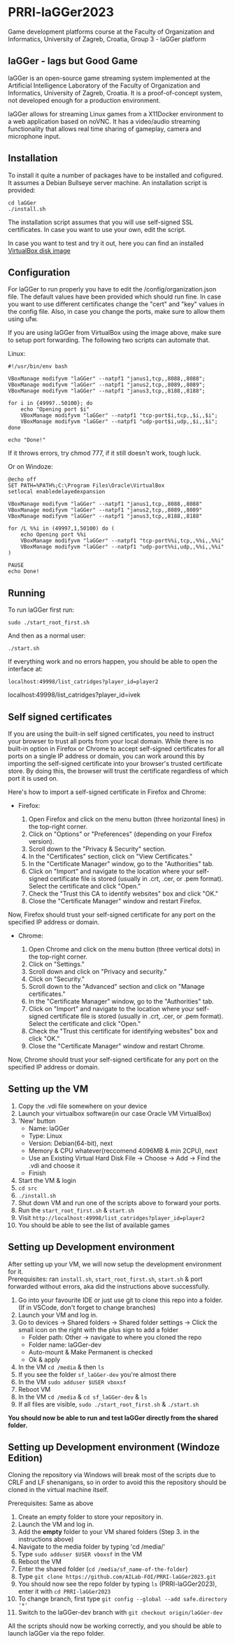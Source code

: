 # PRRI-laGGer2023

Game development platforms course at the Faculty of Organization and Informatics, University of Zagreb, Croatia, Group 3 - laGGer platform


laGGer - lags but Good Game
---------------------------

laGGer is an open-source game streaming system implemented at the Artificial Intelligence Laboratory of the Faculty of Organization and Informatics, University of Zagreb, Croatia. It is a proof-of-concept system, not developed enough for a production environment.

laGGer allows for streaming Linux games from a X11Docker environment to a web application based on noVNC. It has a video/audio streaming functionality that allows real time sharing of gameplay, camera and microphone input.

Installation
------------

To install it quite a number of packages have to be installed and cofigured. It assumes a Debian Bullseye server machine. An installation script is provided:


```
cd laGGer
./install.sh
```

The installation script assumes that you will use self-signed SSL certificates. In case you want to use your own, edit the script.

In case you want to test and try it out, here you can find an installed [VirtualBox disk image](https://www.dropbox.com/sh/eu619xsmlpmyx5e/AAD3mqXy_BdZqRkS6v9P9ApAa?dl=1)



Configuration
-------------

For laGGer to run properly you have to edit the /config/organization.json file. The default values have been provided which should run fine. In case you want to use different certificates change the "cert" and "key" values in the config file. Also, in case you change the ports, make sure to allow them using ufw.

If you are using laGGer from VirtualBox using the image above, make sure to setup port forwarding. The following two scripts can automate that.

Linux:

```
#!/usr/bin/env bash

VBoxManage modifyvm "laGGer" --natpf1 "janus1,tcp,,8088,,8088";
VBoxManage modifyvm "laGGer" --natpf1 "janus2,tcp,,8089,,8089";
VBoxManage modifyvm "laGGer" --natpf1 "janus3,tcp,,8188,,8188";

for i in {49997..50100}; do
    echo "Opening port $i"
    VBoxManage modifyvm "laGGer" --natpf1 "tcp-port$i,tcp,,$i,,$i";
    VBoxManage modifyvm "laGGer" --natpf1 "udp-port$i,udp,,$i,,$i";
done

echo "Done!"
```
If it throws errors, try chmod 777, if it still doesn't work, tough luck.

Or on Windoze:

```
@echo off
SET PATH=%PATH%;C:\Program Files\Oracle\VirtualBox 
setlocal enabledelayedexpansion

VBoxManage modifyvm "laGGer" --natpf1 "janus1,tcp,,8088,,8088"
VBoxManage modifyvm "laGGer" --natpf1 "janus2,tcp,,8089,,8089"
VBoxManage modifyvm "laGGer" --natpf1 "janus3,tcp,,8188,,8188"

for /L %%i in (49997,1,50100) do (
    echo Opening port %%i
    VBoxManage modifyvm "laGGer" --natpf1 "tcp-port%%i,tcp,,%%i,,%%i"
    VBoxManage modifyvm "laGGer" --natpf1 "udp-port%%i,udp,,%%i,,%%i"
)

PAUSE
echo Done!
```

Running
-------

To run laGGer first run:

```
sudo ./start_root_first.sh
```

And then as a normal user:

```
./start.sh
```

If everything work and no errors happen, you should be able to open the interface at:

```
localhost:49998/list_catridges?player_id=player2
```


localhost:49998/list_catridges?player_id=ivek


Self signed certificates
------------------------

If you are using the built-in self signed certificates, you need to instruct your browser to trust all ports from your local domain. While there is no built-in option in Firefox or Chrome to accept self-signed certificates for all ports on a single IP address or domain, you can work around this by importing the self-signed certificate into your browser's trusted certificate store. By doing this, the browser will trust the certificate regardless of which port it is used on.

Here's how to import a self-signed certificate in Firefox and Chrome:

- Firefox:

  1.  Open Firefox and click on the menu button (three horizontal lines) in the top-right corner.
  2.  Click on "Options" or "Preferences" (depending on your Firefox version).
  3.  Scroll down to the "Privacy & Security" section.
  4.  In the "Certificates" section, click on "View Certificates."
  5.  In the "Certificate Manager" window, go to the "Authorities" tab.
  6.  Click on "Import" and navigate to the location where your self-signed certificate file is stored (usually in .crt, .cer, or .pem format). Select the certificate and click "Open."
  7.  Check the "Trust this CA to identify websites" box and click "OK."
  8.  Close the "Certificate Manager" window and restart Firefox.

Now, Firefox should trust your self-signed certificate for any port on the specified IP address or domain.

- Chrome:

  1.  Open Chrome and click on the menu button (three vertical dots) in the top-right corner.
  2.  Click on "Settings."
  3.  Scroll down and click on "Privacy and security."
  4.  Click on "Security."
  5.  Scroll down to the "Advanced" section and click on "Manage certificates."
  6.  In the "Certificate Manager" window, go to the "Authorities" tab.
  7.  Click on "Import" and navigate to the location where your self-signed certificate file is stored (usually in .crt, .cer, or .pem format). Select the certificate and click "Open."
  8.  Check the "Trust this certificate for identifying websites" box and click "OK."
  9.  Close the "Certificate Manager" window and restart Chrome.

Now, Chrome should trust your self-signed certificate for any port on the specified IP address or domain.

Setting up the VM
-----------------------
1. Copy the .vdi file somewhere on your device
2. Launch your virtualbox software(in our case Oracle VM VirtualBox)
3. 'New' button
    - Name: laGGer
    - Type: Linux
    - Version: Debian(64-bit), next
    - Memory & CPU whatever(reccomend 4096MB & min 2CPU), next
    - Use an Existing Virtual Hard Disk File -> Choose -> Add -> Find the .vdi and choose it
    - Finish
4. Start the VM & login
5. `cd src`
6. `./install.sh`
7. Shut down VM and run one of the scripts above to forward your ports.
8. Run the `start_root_first.sh` & `start.sh`
9. Visit `http://localhost:49998/list_catridges?player_id=player2`
10. You should be able to see the list of available games


Setting up Development environment
---------------------------------
After setting up your VM, we will now setup the development environment for it.  
Prerequisites: ran `install.sh`, `start_root_first.sh`, `start.sh` & port forwarded without errors, aka did the instructions above successfully.

1. Go into your favourite IDE or just use git to clone this repo into a folder. (If in VSCode, don't forget to change branches)
2. Launch your VM and log in.
3. Go to devices -> Shared folders -> Shared folder settings -> Click the small icon on the right with the plus sign to add a folder
    - Folder path: Other -> navigate to where you cloned the repo
    - Folder name: laGGer-dev
    - Auto-mount & Make Permanent is checked
    - Ok & apply
4. In the VM `cd /media` & then `ls`
5. If you see the folder `sf_laGGer-dev` you're almost there
6. In the VM `sudo adduser $USER vboxsf`
7. Reboot VM
8. In the VM `cd /media` & `cd sf_laGGer-dev` & `ls`
9. If all files are visible, `sudo ./start_root_first.sh` & `./start.sh`

**You should now be able to run and test laGGer directly from the shared folder.** 

Setting up Development environment (Windoze Edition)
---------------------------------
Cloning the repository via Windows will break most of the scripts due to CRLF and LF shenanigans, so in order to avoid this the repository should be cloned in the virtual machine itself.

Prerequisites: Same as above

1. Create an empty folder to store your repository in. 
2. Launch the VM and log in.
3. Add the **empty** folder to your VM shared folders (Step 3. in the instructions above)
4. Navigate to the media folder by typing 'cd /media/'
5. Type `sudo adduser $USER vboxsf` in the VM
6. Reboot the VM
7. Enter the shared folder (`cd /media/sf_name-of-the-folder`)
8. Type `git clone https://github.com/AILab-FOI/PRRI-laGGer2023.git`
9. You should now see the repo folder by typing `ls` (PRRI-laGGer2023), enter it with `cd PRRI-laGGer2023`
10. To change branch, first type `git config --global --add safe.directory '*'`
11. Switch to the laGGer-dev branch with `git checkout origin/laGGer-dev`

All the scripts should now be working correctly, and you should be able to launch laGGer via the repo folder.
